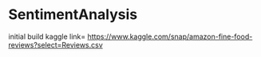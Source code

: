 # SentimentAnalysis
initial build
kaggle link= https://www.kaggle.com/snap/amazon-fine-food-reviews?select=Reviews.csv
